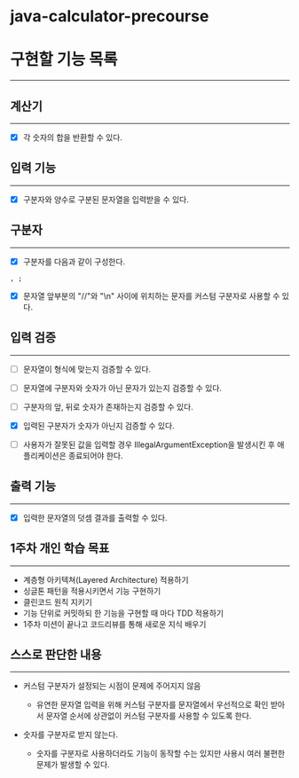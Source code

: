# java-calculator-precourse

# 구현할 기능 목록

---


## 계산기

---
- [x] 각 숫자의 합을 반환할 수 있다.



## 입력 기능

---
- [x] 구분자와 양수로 구분된 문자열을 입력받을 수 있다.

## 구분자

---
- [x] 구분자를 다음과 같이 구성한다.

```
, ;
```
- [x] 문자열 앞부분의 "//"와 "\n" 사이에 위치하는 문자를 커스텀 구분자로 사용할 수 있다.



## 입력 검증

---
- [ ] 문자열이 형식에 맞는지 검증할 수 있다.
- [ ] 문자열에 구분자와 숫자가 아닌 문자가 있는지 검증할 수 있다.
- [ ] 구분자의 앞, 뒤로 숫자가 존재하는지 검증할 수 있다.
- [x] 입력된 구분자가 숫자가 아닌지 검증할 수 있다.
- [ ] 사용자가 잘못된 값을 입력할 경우 IllegalArgumentException을 발생시킨 후 애플리케이션은 종료되어야 한다.


## 출력 기능

---
- [x] 입력한 문자열의 덧셈 결과를 출력할 수 있다.



## 1주차 개인 학습 목표

---
- 계층형 아키텍쳐(Layered Architecture) 적용하기
- 싱글톤 패턴을 적용시키면서 기능 구현하기
- 클린코드 원칙 지키기
- 기능 단위로 커밋하되 한 기능을 구현할 때 마다 TDD 적용하기
- 1주차 미션이 끝나고 코드리뷰를 통해 새로운 지식 배우기


## 스스로 판단한 내용

---
- 커스텀 구분자가 설정되는 시점이 문제에 주어지지 않음
  - 유연한 문자열 입력을 위해 커스텀 구분자를 문자열에서 우선적으로 확인 받아서 문자열 순서에 상관없이
  커스텀 구분자를 사용할 수 있도록 한다.


- 숫자를 구분자로 받지 않는다.
  -  숫자를 구분자로 사용하더라도 기능이 동작할 수는 있지만 사용시 여러 불편한 문제가 발생할 수 있다.